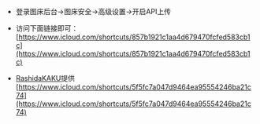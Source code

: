 - 登录图床后台->图床安全->高级设置->开启API上传
- 访问下面链接即可：
[https://www.icloud.com/shortcuts/857b1921c1aa4d679470fcfed583cb1c](https://www.icloud.com/shortcuts/857b1921c1aa4d679470fcfed583cb1c)

- [RashidaKAKU](https://github.com/RashidaKAKU)提供
[https://www.icloud.com/shortcuts/5f5fc7a047d9464ea95554246ba21c74](https://www.icloud.com/shortcuts/5f5fc7a047d9464ea95554246ba21c74)